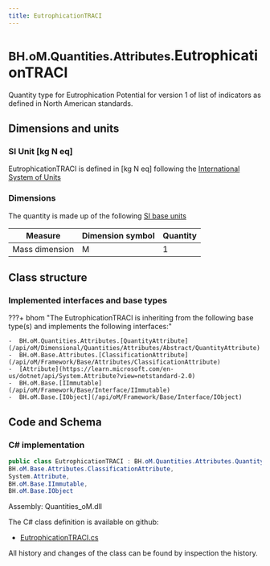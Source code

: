 ```yaml
---
title: EutrophicationTRACI
---
```


# <small>BH.oM.Quantities.Attributes.</small>**EutrophicationTRACI**

Quantity type for Eutrophication Potential for version 1 of list of indicators as defined in North American standards.

## Dimensions and units

### SI Unit [kg N eq]

EutrophicationTRACI is defined in [kg N eq] following the [International System of Units](https://en.wikipedia.org/wiki/International_System_of_Units) 

### Dimensions

The quantity is made up of the following [SI base units](https://en.wikipedia.org/wiki/SI_base_unit)

| Measure        | Dimension symbol | Quantity |
|------------------|--------|----------|
| Mass dimension |  M  |1  |

## Class structure

### Implemented interfaces and base types

???+ bhom "The EutrophicationTRACI is inheriting from the following base type(s) and implements the following interfaces:"

    -  BH.oM.Quantities.Attributes.[QuantityAttribute](/api/oM/Dimensional/Quantities/Attributes/Abstract/QuantityAttribute)
    -  BH.oM.Base.Attributes.[ClassificationAttribute](/api/oM/Framework/Base/Attributes/ClassificationAttribute)
    -  [Attribute](https://learn.microsoft.com/en-us/dotnet/api/System.Attribute?view=netstandard-2.0)
    -  BH.oM.Base.[IImmutable](/api/oM/Framework/Base/Interface/IImmutable)
    -  BH.oM.Base.[IObject](/api/oM/Framework/Base/Interface/IObject)




## Code and Schema

### C# implementation

``` C# title="C#"
public class EutrophicationTRACI : BH.oM.Quantities.Attributes.QuantityAttribute,
BH.oM.Base.Attributes.ClassificationAttribute,
System.Attribute,
BH.oM.Base.IImmutable,
BH.oM.Base.IObject
```

Assembly: Quantities_oM.dll

The C# class definition is available on github:

- [EutrophicationTRACI.cs](https://github.com/BHoM/BHoM/blob/develop/Quantities_oM/Attributes\EutrophicationTRACI.cs)

All history and changes of the class can be found by inspection the history.
